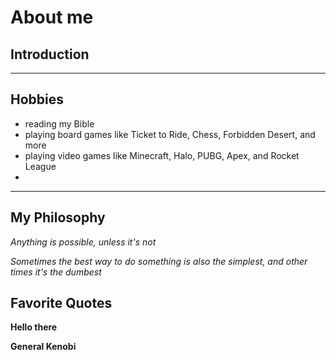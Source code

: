 # About me
## Introduction
  


---
## Hobbies
- reading my Bible
- playing board games like Ticket to Ride, Chess, Forbidden Desert, and more
- playing video games like Minecraft, Halo, PUBG, Apex, and Rocket League
- 
---

## My Philosophy

*Anything is possible, unless it's not*

_Sometimes the best way to do something is also the simplest, and other times it's the dumbest_


## Favorite Quotes

**Hello there**

__General Kenobi__



